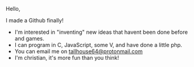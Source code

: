 Hello, 

I made a Github finally!
- I'm interested in "inventing" new ideas that havent been done before and games.
- I can program in C, JavaScript, some V, and have done a little php.
- You can email me on tallhouse64@protonmail.com
- I'm christian, it's more fun than you think!

<!---
tallHouse64/tallHouse64 is a ✨ special ✨ repository because its `README.md` (this file) appears on your GitHub profile.
You can click the Preview link to take a look at your changes.
--->
